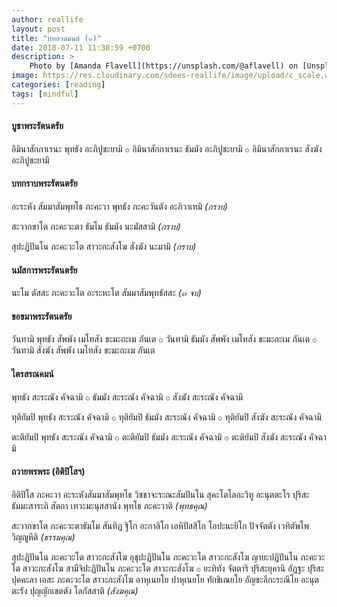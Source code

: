 ```yaml
---
author: reallife
layout: post
title: "บทสวดมนต์ (๑)"
date: 2018-07-11 11:38:59 +0700
description: >
    Photo by [Amanda Flavell](https://unsplash.com/@aflavell) on [Unsplash](https://unsplash.com/)
image: https://res.cloudinary.com/sdees-reallife/image/upload/c_scale,w_1024/v1531284156/amanda-flavell-21988-unsplash.jpg
categories: [reading]
tags: [mindful]
---
```

#### บูชาพระรัตนตรัย
อิมินาสักกาเรนะ พุทธัง อะภิปูชะยามิ ⚬ อิมินาสักกาเรนะ ธัมมัง อะภิปูชะยามิ ⚬ อิมินาสักกาเรนะ สังฆัง อะภิปูชะยามิ

#### บทกราบพระรัตนตรัย
อะระหัง สัมมาสัมพุทโธ ภะคะวา พุทธัง ภะคะวันตัง อะภิวาเทมิ *(กราบ)*

สะวากขาโต ภะคะวะตา ธัมโม ธัมมัง นะมัสสามิ *(กราบ)*

สุปะฏิปันโน ภะคะวะโต สาวะกะสังโฆ สังฆัง นะมามิ *(กราบ)*

#### นมัสการพระรัตนตรัย
นะโม ตัสสะ ภะคะวะโต อะระหะโต สัมมาสัมพุทธัสสะ *(๓ จบ)*

#### ขอขมาพระรัตนตรัย
วันทามิ พุทธัง สัพพัง เมโทสัง ขะมะถะเม ภันเต ⚬ วันทามิ ธัมมัง สัพพัง เมโทสัง ขะมะถะเม ภันเต ⚬ วันทามิ สังฆัง สัพพัง เมโทสัง ขะมะถะเม ภันเต

#### ไตรสรณคมน์
พุทธัง สะระณัง คัจฉามิ ⚬ ธัมมัง สะระณัง คัจฉามิ ⚬ สังฆัง สะระณัง คัจฉามิ

ทุติยัมปิ พุทธัง สะระณัง คัจฉามิ ⚬ ทุติยัมปิ ธัมมัง สะระณัง คัจฉามิ ⚬ ทุติยัมปิ สังฆัง สะระณัง คัจฉามิ

ตะติยัมปิ พุทธัง สะระณัง คัจฉามิ ⚬ ตะติยัมปิ ธัมมัง สะระณัง คัจฉามิ ⚬ ตะติยัมปิ สังฆัง สะระณัง คัจฉามิ

#### ถวายพรพระ (อิติปิโสฯ)
อิติปิโส ภะคะวา อะระหังสัมมาสัมพุทโธ วิชชาจะระณะสัมปันโน สุคะโตโลกะวิทู อะนุตตะโร ปุริสะธัมมะสาระถิ สัตถา เทวะมะนุสสานัง พุทโธ ภะคะวาติ *(พุทธคุณ)*

สะวากขาโต ภะคะวะตาธัมโม สันทิฏ ฐิโก อะกาลิโก เอหิปัสสิโก โอปะนะยิโก ปัจจัตตัง เวทิตัพโพ วิญญูหีติ *(ธรรมคุณ)*

สุปะฏิปันโน ภะคะวะโต สาวะกะสังโฆ อุชุปะฏิปันโน ภะคะวะโต สาวะกะสังโฆ ญายะปฏิปันโน ภะคะวะโต สาวะกะสังโฆ สามีจิปะฏิปันโน ภะคะวะโต สาวะกะสังโฆ ⚬ ยะทิทัง จัตตาริ ปุริสะยุคานิ อัฏฐะ ปุริสะปุคคะลา เอสะ ภะคะวะโต สาวะกะสังโฆ อาหุเนยโย ปาหุเนยโย ทักขิเณยโย อัญชะลีกะระณีโย อะนุตตะรัง ปุญญักเขตตัง โลกัสสาติ *(สังฆคุณ)*
